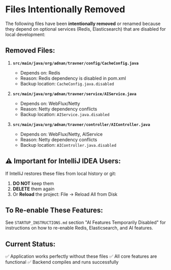 # Files Intentionally Removed

The following files have been **intentionally removed** or renamed because they depend on optional services (Redis, Elasticsearch) that are disabled for local development:

## Removed Files:

1. **`src/main/java/org/adnan/travner/config/CacheConfig.java`**
   - Depends on: Redis
   - Reason: Redis dependency is disabled in pom.xml
   - Backup location: `CacheConfig.java.disabled`

2. **`src/main/java/org/adnan/travner/service/AIService.java`**
   - Depends on: WebFlux/Netty
   - Reason: Netty dependency conflicts
   - Backup location: `AIService.java.disabled`

3. **`src/main/java/org/adnan/travner/controller/AIController.java`**
   - Depends on: WebFlux/Netty, AIService
   - Reason: Netty dependency conflicts
   - Backup location: `AIController.java.disabled`

## ⚠️ Important for IntelliJ IDEA Users:

If IntelliJ restores these files from local history or git:
1. **DO NOT** keep them
2. **DELETE** them again
3. Or **Reload** the project: File → Reload All from Disk

## To Re-enable These Features:

See `STARTUP_INSTRUCTIONS.md` section "AI Features Temporarily Disabled" for instructions on how to re-enable Redis, Elasticsearch, and AI features.

## Current Status:

✅ Application works perfectly without these files
✅ All core features are functional
✅ Backend compiles and runs successfully





